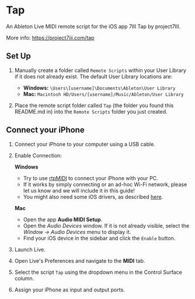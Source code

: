 # Tap
An Ableton Live MIDI remote script for the iOS app 7III Tap by project7III. 

More info: https://project7iii.com/tap

## Set Up
1. Manually create a folder called `Remote Scripts` within your User Library if it does not already exist. The default User Library locations are:

   - **Windows:** `\Users\[username]\Documents\Ableton\User Library`
   - **Mac:** `Macintosh HD/Users/[username]/Music/Ableton/User Library`
   
2. Place the remote script folder called `Tap` (the folder you found this README.md in) into the `Remote Scripts` folder you just created.

## Connect your iPhone
1. Connect your iPhone to your computer using a USB cable.
2. Enable Connection:

   **Windows**
   - Try to use [rtpMIDI](https://www.tobias-erichsen.de/software/rtpmidi.html) to connect your iPhone with your PC.
   - If it works by simply connecting or an ad-hoc Wi-Fi network, please let us know and we will include it in this guide!
   - You might also need some iOS drivers, as described [here](https://www.copytrans.net/support/install-iphone-ipod-touch-and-ipad-drivers-without-installing-itunes/).
   
   **Mac**
   - Open the app **Audio MIDI Setup**.
   - Open the *Audio Devices* window. If it is not already visible, select the *Window -> Audio Devices* menu to display it.
   - Find your iOS device in the sidebar and click the `Enable` button.

3. Launch Live.
4. Open Live's Preferences and navigate to the **MIDI** tab.
5. Select the script `Tap` using the dropdown menu in the Control Surface column.
6. Assign your iPhone as input and output ports.